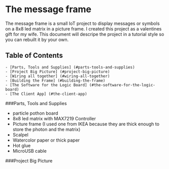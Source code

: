# The message frame
The message frame is a small IoT project to display messages or symbols on a 8x8 led matrix in a picture frame. I created this project as a valentines gift for my wife.
This document will descripe the project in a tutorial style so you can rebuilt it by your own. 

Table of Contents
------------------------------------------------------------

	- [Parts, Tools and Supplies] (#parts-tools-and-supplies)
	- [Project Big Picture] (#project-big-picture)
	- [Wiring all together] (#wiring-all-together)
	- [Building the Frame] (#building-the-frame)
	- [The Software for the Logic Board] (#the-software-for-the-logic-board)
	- [The Client App] (#the-client-app)

###Parts, Tools and Supplies 
- particle pothon board
- 8x8 led matrix with MAX7219 Controller
- Picture frame (I used one from IKEA because they are thick enough to store the photon  and the matrix)  
- Scalpel
- Watercolor paper or thick paper
- Hot glue
- MicroUSB cable 

###Project Big Picture 
